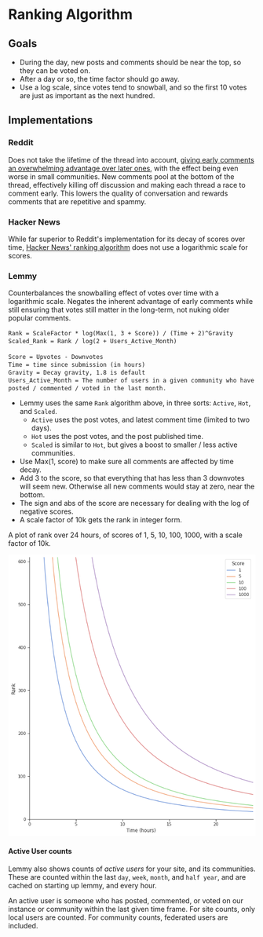 # Ranking Algorithm

## Goals

- During the day, new posts and comments should be near the top, so they can be voted on.
- After a day or so, the time factor should go away.
- Use a log scale, since votes tend to snowball, and so the first 10 votes are just as important as the next hundred.

## Implementations

### Reddit

Does not take the lifetime of the thread into account, [giving early comments an overwhelming advantage over later ones,](https://minimaxir.com/2016/11/first-comment/) with the effect being even worse in small communities. New comments pool at the bottom of the thread, effectively killing off discussion and making each thread a race to comment early. This lowers the quality of conversation and rewards comments that are repetitive and spammy.

### Hacker News

While far superior to Reddit's implementation for its decay of scores over time, [Hacker News' ranking algorithm](https://medium.com/hacking-and-gonzo/how-hacker-news-ranking-algorithm-works-1d9b0cf2c08d) does not use a logarithmic scale for scores.

### Lemmy

Counterbalances the snowballing effect of votes over time with a logarithmic scale. Negates the inherent advantage of early comments while still ensuring that votes still matter in the long-term, not nuking older popular comments.

```
Rank = ScaleFactor * log(Max(1, 3 + Score)) / (Time + 2)^Gravity
Scaled_Rank = Rank / log(2 + Users_Active_Month)

Score = Upvotes - Downvotes
Time = time since submission (in hours)
Gravity = Decay gravity, 1.8 is default
Users_Active_Month = The number of users in a given community who have posted / commented / voted in the last month.
```

- Lemmy uses the same `Rank` algorithm above, in three sorts: `Active`, `Hot`, and `Scaled`.
  - `Active` uses the post votes, and latest comment time (limited to two days).
  - `Hot` uses the post votes, and the post published time.
  - `Scaled` is similar to `Hot`, but gives a boost to smaller / less active communities.
- Use Max(1, score) to make sure all comments are affected by time decay.
- Add 3 to the score, so that everything that has less than 3 downvotes will seem new. Otherwise all new comments would stay at zero, near the bottom.
- The sign and abs of the score are necessary for dealing with the log of negative scores.
- A scale factor of 10k gets the rank in integer form.

A plot of rank over 24 hours, of scores of 1, 5, 10, 100, 1000, with a scale factor of 10k.

![rank_algorithm.png](rank_algorithm.png)

#### Active User counts

Lemmy also shows counts of _active users_ for your site, and its communities. These are counted within the last `day`, `week`, `month`, and `half year`, and are cached on starting up lemmy, and every hour.

An active user is someone who has posted, commented, or voted on our instance or community within the last given time frame. For site counts, only local users are counted. For community counts, federated users are included.
